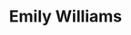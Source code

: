 ---
layout: employee
skillsid: 7
title: 'Emily Williams'
permalink: /employees/:title 
location: 'Philadelphia'
position: 'Environmental Attorney'
availability: 78
internal: true
categories: 
- employees
phoneNumber: 555-555-5555
email: email@gmail.com
manage: false
---
